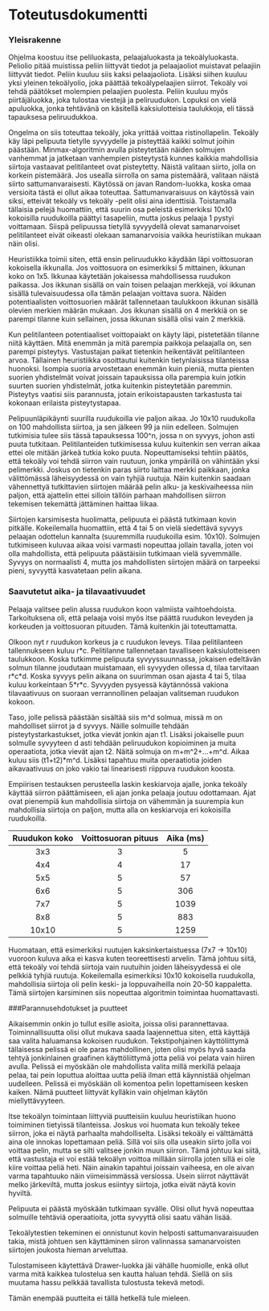 # Toteutusdokumentti

### Yleisrakenne

Ohjelma koostuu itse peliluokasta, pelaajaluokasta ja
tekoälyluokasta. Peliolio pitää muistissa peliin liittyvät
tiedot ja pelaajaoliot muistavat pelaajiin liittyvät tiedot.
Peliin kuuluu siis kaksi pelaajaoliota. Lisäksi siihen kuuluu
yksi yleinen tekoälyolio, joka päättää tekoälypelaajien siirrot.
Tekoäly voi tehdä päätökset molempien pelaajien puolesta.
Peliin kuuluu myös piirtäjäluokka, joka tulostaa viestejä ja 
peliruudukon. Lopuksi on vielä apuluokka, jonka tehtävänä on
käsitellä kaksiulotteisia taulukkoja, eli tässä tapauksesa 
peliruudukkoa.

Ongelma on siis toteuttaa tekoäly, joka yrittää voittaa ristinollapelin.
Tekoäly käy läpi pelipuuta tietylle syvyydelle ja pisteyttää kaikki solmut
joihin päästään. Minmax-algoritmin avulla pisteytetään näiden solmujen
vanhemmat ja jatketaan vanhempien pisteytystä kunnes kaikkia mahdollisia
siirtoja vastaavat pelitilanteet ovat pisteytetty. Näistä valitaan siirto,
jolla on korkein pistemäärä. Jos usealla siirrolla on sama pistemäärä, valitaan
näistä siirto sattumanvaraisesti. Käytössä on javan Random-luokka, koska omaa
versioita tästä ei ollut aikaa toteuttaa. Sattumanvaraisuus on käytössä vain 
siksi, etteivät tekoäly vs tekoäly -pelit olisi aina identtisiä. Toistamalla
tällaisia pelejä huomattiin, että suurin osa peleistä esimerkiksi 10x10 kokoisilla 
ruudukoilla päättyi tasapeliin, mutta joskus pelaaja 1 pystyi voittamaan. Siispä
pelipuussa tietyllä syvyydellä olevat samanarvoiset pelitilanteet eivät oikeasti
olekaan samanarvoisia vaikka heuristiikan mukaan näin olisi.

Heuristiikka toimii siten, että ensin peliruudukko käydään läpi voittosuoran
kokoisella ikkunalla. Jos voittosuora on esimerkiksi 5 mittainen, ikkunan koko on
1x5. Ikkunaa käytetään jokaisessa mahdollisessa ruudukon paikassa. Jos ikkunan 
sisällä on vain toisen pelaajan merkkejä, voi ikkunan sisällä tulevaisuudessa olla
tämän pelaajan voittava suora. Näiden potentiaalisten voittosuorien määrät tallennetaan
taulukkoon ikkunan sisällä olevien merkien määrän mukaan. Jos ikkunan sisällä on 4 merkkiä
on se parempi tilanne kuin sellainen, jossa ikkunan sisällä olisi vain 2 merkkiä.

Kun pelitilanteen potentiaaliset voittopaiakt on käyty läpi, pistetetään tilanne niitä 
käyttäen. Mitä enemmän ja mitä parempia paikkoja pelaajalla on, sen parempi pisteytys.
Vastustajan paikat tietenkin heikentävät pelitilanteen arvoa. Tällainen heuristiikka
osoittautui kuitenkin tietynlaisissa tilanteissa huonoksi. Isompia suoria arvostetaan
enemmän kuin pieniä, mutta pienten suorien yhdistelmät voivat joissain tapauksissa olla
parempia kuin jotkin suurten suorien yhdistelmät, jotka kuitenkin pisteytetään paremmin.
Pisteytys vaatisi siis parannusta, jotain erikoistapausten tarkastusta tai kokonaan
erilaista pisteytystapaa.

Pelipuunläpikäynti suurilla ruudukoilla vie paljon aikaa. Jo 10x10 ruudukolla on 100
mahdollista siirtoa, ja sen jälkeen 99 ja niin edelleen. Solmujen tutkimisia tulee
siis tässä tapauksessa 100^n, jossa n on syvyys, johon asti puuta tutkitaan. Pelitilanteiden
tutkimisessa kuluu kuitenkin sen verran aikaa ettei ole mitään järkeä tutkia koko puuta.
Nopeuttamiseksi tehtiin päätös, että tekoäly voi tehdä siirron vain ruutuun, jonka ympärillä
on vähintään yksi pelimerkki. Joskus on tietenkin paras siirto laittaa merkki paikkaan, jonka
välittömässä läheisyydessä on vain tyhjiä ruutuja. Näin kuitenkin saadaan vähennettyä tutkittavien 
siirtojen määrää pelin alku- ja keskivaiheessa niin paljon, että ajattelin ettei silloin tällöin
parhaan mahdollisen siirron tekemisen tekemättä jättäminen haittaa liikaa. 

Siirtojen karsimisesta huolimatta, pelipuuta ei päästä tutkimaan kovin pitkälle. Kokeilemalla 
huomattiin, että 4 tai 5 on vielä siedettävä syvyys pelaajan odottelun kannalta (suuremmilla ruudukoilla
esim. 10x10). Solmujen tutkimiseen kuluvaa aikaa voisi varmasti nopeuttaa jollain tavalla, joten voi olla
mahdollista, että pelipuuta päästäisiin tutkimaan vielä syvemmälle. Syvyys on normaalisti 4, mutta jos
mahdollisten siirtojen määrä on tarpeeksi pieni, syvyyttä kasvatetaan pelin aikana.

### Saavutetut aika- ja tilavaativuudet

Pelaaja valitsee pelin alussa ruudukon koon valmiista vaihtoehdoista. Tarkoituksena oli,
että pelaaja voisi myös itse päättä ruudukon leveyden ja korkeuden ja voittosuoran
pituuden. Tämä kuitenkin jäi toteuttamatta.

Olkoon nyt r ruudukon korkeus ja c ruudukon leveys. Tilaa pelitilanteen tallennukseen 
kuluu r&ast;c. Pelitilanne tallennetaan tavalliseen kaksiulotteiseen taulukkoon.
Koska tutkimme pelipuuta syvyyssuunnassa, jokaisen edeltävän solmun 
tilanne joudutaan muistamaan, eli syvyyden ollessa d, tilaa tarvitaan r&ast;c&ast;d. 
Koska syvyys pelin aikana on suurimman osan ajasta 4 tai 5, tilaa kuluu korkeintaan
5&ast;r&ast;c. Syvyyden pysyessä käytännössä vakiona tilavaativuus on suoraan verrannollinen
pelaajan valitseman ruudukon kokoon.

Taso, jolle pelissä päästään sisältää siis m^d solmua, missä m on mahdolliset siirrot ja
d syvyys. Näille solmuille tehdään pisteytystarkastukset, jotka vievät jonkin ajan t1. Lisäksi
jokaiselle puun solmulle syvyyteen d asti tehdään peliruudukon kopioiminen ja muita operaatiota,
jotka vievät ajan t2. Näitä solmuja on m+m^2+...+m^d. Aikaa kuluu siis (t1+t2)&ast;m^d. Lisäksi
tapahtuu muita operaatiotia joiden aikavaativuus on joko vakio tai linearisesti riippuva ruudukon
koosta.

Empiirisen testauksen perusteella laskin keskiarvoja ajalle, jonka tekoäly käyttää siirron
päättämiseen, eli ajan jonka pelaaja joutuu odottamaan. Ajat ovat pienempiä kun mahdollisia
siirtoja on vähemmän ja suurempia kun mahdollisia siirtoja on paljon, mutta alla on keskiarvoja
eri kokoisilla ruudukoilla.

| Ruudukon koko | Voittosuoran pituus | Aika (ms)  |
|:-------------:|:-------------------:|:----------:|
| 3x3           | 3                   | 5          | 
| 4x4           | 4                   | 17         | 
| 5x5           | 5                   | 57         |
| 6x6           | 5                   | 306        | 
| 7x7           | 5                   | 1039       | 
| 8x8           | 5                   | 883        | 
| 10x10         | 5                   | 1259       |

Huomataan, että esimerkiksi ruutujen kaksinkertaistuessa (7x7 -> 10x10) vuoroon kuluva
aika ei kasva kuten teoreettisesti arvelin. Tämä johtuu siitä, että tekoäly voi tehdä
siirtoja vain ruutuihin joiden läheisyydessä ei ole pelkkiä tyhjiä ruutuja. Kokeilemalla
esimerkiksi 10x10 kokoisella ruudukolla, mahdollisia siirtoja oli pelin keski- ja loppuvaiheilla
noin 20-50 kappaletta. Tämä siirtojen karsiminen siis nopeuttaa algoritmin toimintaa huomattavasti.


###Parannusehdotukset ja puutteet

Aikaisemmin onkin jo tullut esille asioita, joissa olisi parannettavaa. Toiminnallisuutta olisi
ollut mukava saada laajennettua siten, että käyttäjä saa valita haluamansa kokoisen ruudukon.
Tekstipohjainen käyttöliittymä tällaisessa pelissä ei ole paras mahdollinen, joten olisi myös
hyvä saada tehtyä jonkinlainen graafinen käyttöliittymä jotta peliä voi pelata vain hiiren avulla.
Pelissä ei myöskään ole mahdollista valita millä merkillä pelaaja pelaa, tai pein loputtua aloittaa
uutta peliä ilman että käynnistää ohjelman uudelleen. Pelissä ei myöskään oli komentoa pelin lopettamiseen
kesken kaiken. Nämä puutteet liittyvät kylläkin vain ohjelman käytön miellyttävyyteen.

Itse tekoälyn toimintaan liittyviä puutteisiin kuuluu heuristiikan huono toimiminen tietyissä tilanteissa.
Joskus voi huomata kun tekoäly tekee siirron, joka ei näytä parhaalta mahdolliselta. Lisäksi tekoäly ei
välttämättä aina ole innokas lopettamaan peliä. Sillä voi siis olla useakin siirto jolla voi voittaa 
pelin, mutta se silti valitsee jonkin muun siirron. Tämä johtuu kai siitä, että vastustaja ei voi estää
tekoälyn voittoa millään siirrolla joten sillä ei ole kiire voittaa peliä heti. Näin ainakin tapahtui 
joissain vaiheesa, en ole aivan varma tapahtuuko näin viimeisimmässä versiossa. Usein siirrot näyttävät
melko järkeviltä, mutta joskus esiintyy siirtoja, jotka eivät näytä kovin hyviltä.

Pelipuuta ei päästä myöskään tutkimaan syvälle. Olisi ollut hyvä nopeuttaa solmuille tehtäviä operaatioita,
jotta syvyyttä olisi saatu vähän lisää.

Tekoälytestien tekeminen ei onnistunut kovin helposti sattumanvaraisuuden takia, mistä johtuen sen
käyttäminen siiron valinnassa samanarvoisten siirtojen joukosta hieman arveluttaa.

Tulostamiseen käytettävä Drawer-luokka jäi vähälle huomiolle, enkä ollut varma mitä kaikkea tulostelua
sen kautta haluan tehdä. Siellä on siis muutama hassu pelkkää tavallista tulostusta tekevä metodi.

Tämän enempää puutteita ei tällä hetkellä tule mieleen.
